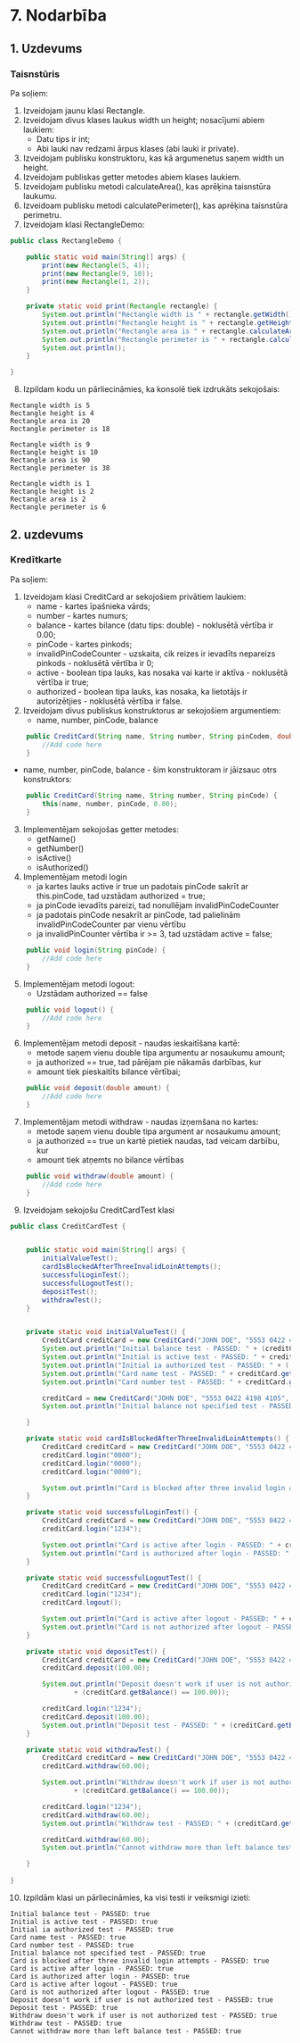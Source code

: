 # 7. Nodarbība
## 1. Uzdevums
### Taisnstūris

Pa soļiem:

1. Izveidojam jaunu klasi Rectangle.
2. Izveidojam divus klases laukus width un height; nosacījumi abiem laukiem:
   * Datu tips ir int;
   * Abi lauki nav redzami ārpus klases (abi lauki ir private).
3. Izveidojam publisku konstruktoru, kas kā argumenetus saņem width un height.
4. Izveidojam publiskas getter metodes abiem klases laukiem.
5. Izveidojam publisku metodi calculateArea(), kas aprēķina taisnstūra laukumu.
6. Izveidoam publisku metodi calculatePerimeter(), kas aprēķina taisnstūra perimetru.
7. Izveidojam klasi RectangleDemo:
```java
public class RectangleDemo {

    public static void main(String[] args) {
        print(new Rectangle(5, 4));
        print(new Rectangle(9, 10));
        print(new Rectangle(1, 2));
    }

    private static void print(Rectangle rectangle) {
        System.out.println("Rectangle width is " + rectangle.getWidth());
        System.out.println("Rectangle height is " + rectangle.getHeight());
        System.out.println("Rectangle area is " + rectangle.calculateArea());
        System.out.println("Rectangle perimeter is " + rectangle.calculatePerimeter());
        System.out.println();
    }

}
```
8. Izpildam kodu un pārliecināmies, ka konsolē tiek izdrukāts sekojošais:
```
Rectangle width is 5
Rectangle height is 4
Rectangle area is 20
Rectangle perimeter is 18

Rectangle width is 9
Rectangle height is 10
Rectangle area is 90
Rectangle perimeter is 38

Rectangle width is 1
Rectangle height is 2
Rectangle area is 2
Rectangle perimeter is 6

```
## 2. uzdevums
### Kredītkarte

Pa soļiem:

1. Izveidojam klasi CreditCard ar sekojošiem privātiem laukiem:
   * name - kartes īpašnieka vārds;
   * number - kartes numurs;
   * balance - kartes bilance (datu tips: double) - noklusētā vērtība ir 0.00;
   * pinCode - kartes pinkods;
   * invalidPinCodeCounter - uzskaita, cik reizes ir ievadīts nepareizs pinkods - noklusētā vērtība ir 0;
   * active - boolean tipa lauks, kas nosaka vai karte ir aktīva - noklusētā vērtība ir true; 
   * authorized - boolean tipa lauks, kas nosaka, ka lietotājs ir autorizētjies - noklusētā vērtība ir false.
2. Izveidojam divus publiskus konstruktorus ar sekojošiem argumentiem:
   * name, number, pinCode, balance
```java
    public CreditCard(String name, String number, String pinCodem, double balance) {
        //Add code here  
    }
```

   * name, number, pinCode, balance - šim konstruktoram ir jāizsauc otrs konstruktors:

```java
    public CreditCard(String name, String number, String pinCode) {
        this(name, number, pinCode, 0.00);
    }
```
3. Implementējam sekojošas getter metodes:
   * getName()
   * getNumber()
   * isActive()
   * isAuthorized()
4. Implementējam metodi login
   * ja kartes lauks active ir true un padotais pinCode sakrīt ar this.pinCode, tad uzstādam authorized = true;
   * ja pinCode ievadīts pareizi, tad nonullējam invalidPinCodeCounter
   * ja padotais pinCode nesakrīt ar pinCode, tad palielinām invalidPinCodeCounter par vienu vērtību
   * ja invalidPinCounter vērtība ir >= 3, tad uzstādam active = false;
```java
    public void login(String pinCode) {
        //Add code here
    }
```
5. Implementējam metodi logout:
   * Uzstādam authorized == false
```java
    public void logout() {
        //Add code here
    }
```
6. Implementējam metodi deposit - naudas ieskaitīšana kartē:
   * metode saņem vienu double tipa argumentu ar nosaukumu amount;
   * ja authorized == true, tad pārējam pie nākamās darbības, kur
   * amount tiek pieskaitīts bilance vērtībai;
```java
    public void deposit(double amount) {
        //Add code here
    }
```
7. Implementējam metodi withdraw - naudas izņemšana no kartes:
   * metode saņem vienu double tipa argument ar nosaukumu amount;
   * ja authorized == true un kartē pietiek naudas, tad veicam darbību, kur
   * amount tiek atņemts no bilance vērtības
```java
    public void withdraw(double amount) {
        //Add code here
    }
```

9. Izveidojam sekojošu CreditCardTest klasi
```java
public class CreditCardTest {


    public static void main(String[] args) {
        initialValueTest();
        cardIsBlockedAfterThreeInvalidLoinAttempts();
        successfulLoginTest();
        successfulLogoutTest();
        depositTest();
        withdrawTest();
    }


    private static void initialValueTest() {
        CreditCard creditCard = new CreditCard("JOHN DOE", "5553 0422 4198 4105", "1234", 100.00);
        System.out.println("Initial balance test - PASSED: " + (creditCard.getBalance() == 100.00));
        System.out.println("Initial is active test - PASSED: " + creditCard.isActive());
        System.out.println("Initial ia authorized test - PASSED: " + (!creditCard.isAuthorized()));
        System.out.println("Card name test - PASSED: " + creditCard.getName().equals("JOHN DOE"));
        System.out.println("Card number test - PASSED: " + creditCard.getNumber().equals("5553 0422 4198 4105"));

        creditCard = new CreditCard("JOHN DOE", "5553 0422 4198 4105", "1234");
        System.out.println("Initial balance not specified test - PASSED: " + (creditCard.getBalance() == 0.00));

    }

    private static void cardIsBlockedAfterThreeInvalidLoinAttempts() {
        CreditCard creditCard = new CreditCard("JOHN DOE", "5553 0422 4198 4105", "1234", 100.00);
        creditCard.login("0000");
        creditCard.login("0000");
        creditCard.login("0000");

        System.out.println("Card is blocked after three invalid login attempts - PASSED: " + !creditCard.isActive());
    }

    private static void successfulLoginTest() {
        CreditCard creditCard = new CreditCard("JOHN DOE", "5553 0422 4198 4105", "1234", 100.00);
        creditCard.login("1234");

        System.out.println("Card is active after login - PASSED: " + creditCard.isActive());
        System.out.println("Card is authorized after login - PASSED: " + creditCard.isActive());
    }

    private static void successfulLogoutTest() {
        CreditCard creditCard = new CreditCard("JOHN DOE", "5553 0422 4198 4105", "1234", 100.00);
        creditCard.login("1234");
        creditCard.logout();

        System.out.println("Card is active after logout - PASSED: " + creditCard.isActive());
        System.out.println("Card is not authorized after logout - PASSED: " + creditCard.isActive());
    }

    private static void depositTest() {
        CreditCard creditCard = new CreditCard("JOHN DOE", "5553 0422 4198 4105", "1234", 100.00);
        creditCard.deposit(100.00);

        System.out.println("Deposit doesn't work if user is not authorized test - PASSED: "
                + (creditCard.getBalance() == 100.00));

        creditCard.login("1234");
        creditCard.deposit(100.00);
        System.out.println("Deposit test - PASSED: " + (creditCard.getBalance() == 200.00));
    }

    private static void withdrawTest() {
        CreditCard creditCard = new CreditCard("JOHN DOE", "5553 0422 4198 4105", "1234", 100.00);
        creditCard.withdraw(60.00);

        System.out.println("Withdraw doesn't work if user is not authorized test - PASSED: "
                + (creditCard.getBalance() == 100.00));

        creditCard.login("1234");
        creditCard.withdraw(60.00);
        System.out.println("Withdraw test - PASSED: " + (creditCard.getBalance() == 40.00));

        creditCard.withdraw(60.00);
        System.out.println("Cannot withdraw more than left balance test - PASSED: " + (creditCard.getBalance() == 40.00));

    }
    
}
```
10. Izpildām klasi un pārliecināmies, ka visi testi ir veiksmigi izieti:
```
Initial balance test - PASSED: true
Initial is active test - PASSED: true
Initial ia authorized test - PASSED: true
Card name test - PASSED: true
Card number test - PASSED: true
Initial balance not specified test - PASSED: true
Card is blocked after three invalid login attempts - PASSED: true
Card is active after login - PASSED: true
Card is authorized after login - PASSED: true
Card is active after logout - PASSED: true
Card is not authorized after logout - PASSED: true
Deposit doesn't work if user is not authorized test - PASSED: true
Deposit test - PASSED: true
Withdraw doesn't work if user is not authorized test - PASSED: true
Withdraw test - PASSED: true
Cannot withdraw more than left balance test - PASSED: true
```